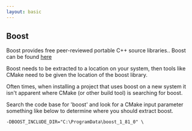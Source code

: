 ```yaml
---
layout: basic
---
```


## Boost

Boost provides free peer-reviewed portable C++ source libraries..  Boost can be found [here](https://www.boost.org/)

Boost needs to be extracted to a location on your system, then tools like CMake need to be given the location of the boost library.  

Often times, when installing a project that uses boost on a new system it isn't apparent where CMake (or other build tool) is searching for boost. 

Search the code base for 'boost' and look for a CMake input parameter something like below to determine where you should extract boost. 

```
-DBOOST_INCLUDE_DIR="C:\ProgramData\boost_1_81_0" \
```



